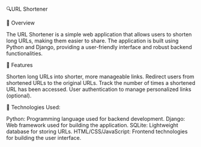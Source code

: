 🔍URL Shortener

🚀 Overview

The URL Shortener is a simple web application that allows users to shorten long URLs, making them easier to share. 
The application is built using Python and Django, providing a user-friendly interface and robust backend functionalities.

🚀 Features

Shorten long URLs into shorter, more manageable links.
Redirect users from shortened URLs to the original URLs.
Track the number of times a shortened URL has been accessed.
User authentication to manage personalized links (optional).

🚀 Technologies Used:

Python: Programming language used for backend development.
Django: Web framework used for building the application.
SQLite: Lightweight database for storing URLs.
HTML/CSS/JavaScript: Frontend technologies for building the user interface.
